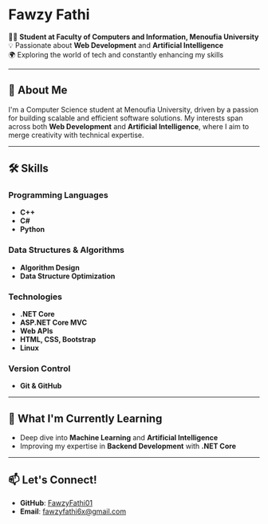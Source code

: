 # Fawzy Fathi

👨‍💻 **Student at Faculty of Computers and Information, Menoufia University**  
💡 Passionate about **Web Development** and **Artificial Intelligence**  
🌍 Exploring the world of tech and constantly enhancing my skills  

---

## 🌟 About Me
I'm a Computer Science student at Menoufia University, driven by a passion for building scalable and efficient software solutions. My interests span across both **Web Development** and **Artificial Intelligence**, where I aim to merge creativity with technical expertise.

---

## 🛠️ Skills

### Programming Languages
- **C++**
- **C#**
- **Python**

### Data Structures & Algorithms
- **Algorithm Design**
- **Data Structure Optimization**

### Technologies
- **.NET Core**
- **ASP.NET Core MVC**
- **Web APIs**
- **HTML, CSS, Bootstrap**
- **Linux**

### Version Control
- **Git & GitHub**

---

## 🌱 What I'm Currently Learning
- Deep dive into **Machine Learning** and **Artificial Intelligence**
- Improving my expertise in **Backend Development** with **.NET Core**

---

## 📫 Let's Connect!
- **GitHub**: [FawzyFathi01](https://github.com/FawzyFathi01)
- **Email**: fawzyfathi6x@gmail.com


<!--
**FawzyFathi01/FawzyFathi01** is a ✨ _special_ ✨ repository because its `README.md` (this file) appears on your GitHub profile.

Here are some ideas to get you started:

- 🔭 I’m currently working on ...
- 🌱 I’m currently learning ...
- 👯 I’m looking to collaborate on ...
- 🤔 I’m looking for help with ...
- 💬 Ask me about ...
- 📫 How to reach me: ...
- 😄 Pronouns: ...
- ⚡ Fun fact: ...
-->
